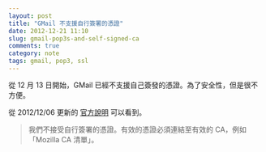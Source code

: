 ```yaml
---
layout: post
title: "GMail 不支援自行簽署的憑證"
date: 2012-12-21 11:10
slug: gmail-pop3s-and-self-signed-ca
comments: true
category: note
tags: gmail, pop3, ssl
---
```


從 12 月 13 日開始，GMail 已經不支援自己簽發的憑證。為了安全性，但是很不方便。

從 2012/12/06 更新的 [官方說明][gmail] 可以看到。

> 我們不接受自行簽署的憑證。有效的憑證必須連結至有效的 CA，例如「Mozilla CA 清單」。

[gmail]: https://support.google.com/mail/bin/answer.py?hl=zh-Hant&answer=21291 "擷取郵件時一律使用安全連線 (SSL)"

